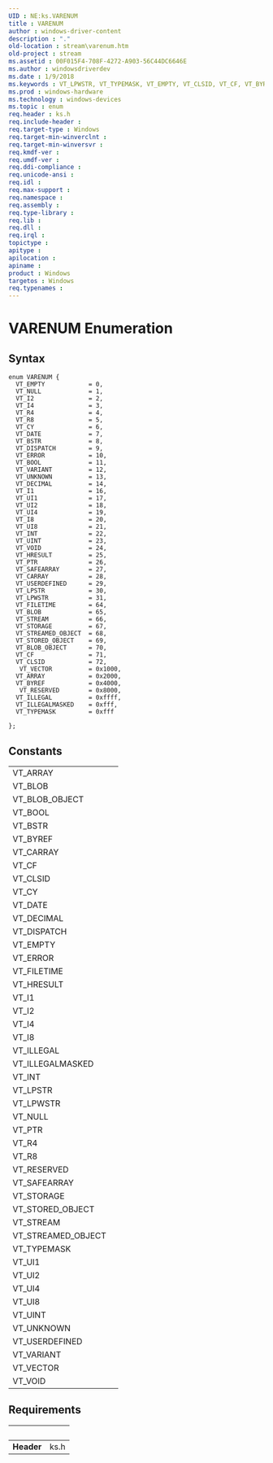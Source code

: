 ```yaml
---
UID : NE:ks.VARENUM
title : VARENUM
author : windows-driver-content
description : "."
old-location : stream\varenum.htm
old-project : stream
ms.assetid : 00F015F4-708F-4272-A903-56C44DC6646E
ms.author : windowsdriverdev
ms.date : 1/9/2018
ms.keywords : VT_LPWSTR, VT_TYPEMASK, VT_EMPTY, VT_CLSID, VT_CF, VT_BYREF, ks/VT_UI2, ks/VT_UINT, ks/VT_CARRAY, ks/VT_LPWSTR, ks/VT_UI1, ks/VT_I2, ks/VARENUM, VT_UINT, VT_UI8, VT_STORAGE, ks/VT_R4, ks/VT_UNKNOWN, VT_LPSTR, VT_INT, ks/VT_STORAGE, VT_I2, ks/VT_FILETIME, VT_FILETIME, ks/VT_PTR, ks/VT_BLOB_OBJECT, ks/VT_INT, VT_SAFEARRAY, VT_BOOL, VT_UI1, ks/VT_I4, ks/VT_BLOB, ks/VT_DECIMAL, ks/VT_LPSTR, ks/VT_HRESULT, ks/VT_R8, VT_STREAMED_OBJECT, ks/VT_BYREF, VT_HRESULT, VT_ILLEGAL, VT_BLOB, ks/VT_UI8, ks/VT_BOOL, VT_STREAM, VT_UI4, ks/ VT_VECTOR, ks/VT_CY, VT_PTR, ks/VT_NULL, VT_VARIANT, VT_CY, VT_UNKNOWN, ks/VT_ERROR, VT_USERDEFINED, ks/VT_ILLEGALMASKED, ks/VT_DISPATCH, ks/VT_CLSID, ks/VT_ARRAY, ks/VT_I1, VT_VECTOR, VARENUM enumeration [Streaming Media Devices], ks/VT_BSTR, VT_ARRAY, ks/VT_STORED_OBJECT, VT_VOID, VT_CARRAY, stream.varenum, ks/VT_VOID, VT_DATE, VT_BSTR, ks/VT_DATE, ks/VT_STREAMED_OBJECT, VARENUM, ks/VT_EMPTY, ks/ VT_RESERVED, VT_NULL, VT_STORED_OBJECT, VT_R8, VT_UI2, VT_DISPATCH, ks/VT_I8, ks/VT_ILLEGAL, VT_I4, ks/VT_SAFEARRAY, VT_RESERVED, VT_BLOB_OBJECT, VT_DECIMAL, ks/VT_VARIANT, ks/VT_CF, ks/VT_USERDEFINED, ks/VT_STREAM, VT_I1, VT_R4, ks/VT_UI4, ks/VT_TYPEMASK, VT_ILLEGALMASKED, VT_ERROR, VT_I8
ms.prod : windows-hardware
ms.technology : windows-devices
ms.topic : enum
req.header : ks.h
req.include-header : 
req.target-type : Windows
req.target-min-winverclnt : 
req.target-min-winversvr : 
req.kmdf-ver : 
req.umdf-ver : 
req.ddi-compliance : 
req.unicode-ansi : 
req.idl : 
req.max-support : 
req.namespace : 
req.assembly : 
req.type-library : 
req.lib : 
req.dll : 
req.irql : 
topictype : 
apitype : 
apilocation : 
apiname : 
product : Windows
targetos : Windows
req.typenames : 
---
```


# VARENUM Enumeration


## Syntax
````
enum VARENUM {
  VT_EMPTY            = 0, 
  VT_NULL             = 1, 
  VT_I2               = 2, 
  VT_I4               = 3, 
  VT_R4               = 4, 
  VT_R8               = 5, 
  VT_CY               = 6, 
  VT_DATE             = 7, 
  VT_BSTR             = 8, 
  VT_DISPATCH         = 9, 
  VT_ERROR            = 10, 
  VT_BOOL             = 11, 
  VT_VARIANT          = 12, 
  VT_UNKNOWN          = 13, 
  VT_DECIMAL          = 14, 
  VT_I1               = 16, 
  VT_UI1              = 17, 
  VT_UI2              = 18, 
  VT_UI4              = 19, 
  VT_I8               = 20, 
  VT_UI8              = 21, 
  VT_INT              = 22, 
  VT_UINT             = 23, 
  VT_VOID             = 24, 
  VT_HRESULT          = 25, 
  VT_PTR              = 26, 
  VT_SAFEARRAY        = 27, 
  VT_CARRAY           = 28, 
  VT_USERDEFINED      = 29, 
  VT_LPSTR            = 30, 
  VT_LPWSTR           = 31, 
  VT_FILETIME         = 64, 
  VT_BLOB             = 65, 
  VT_STREAM           = 66, 
  VT_STORAGE          = 67, 
  VT_STREAMED_OBJECT  = 68, 
  VT_STORED_OBJECT    = 69, 
  VT_BLOB_OBJECT      = 70, 
  VT_CF               = 71, 
  VT_CLSID            = 72, 
   VT_VECTOR          = 0x1000, 
  VT_ARRAY            = 0x2000, 
  VT_BYREF            = 0x4000, 
   VT_RESERVED        = 0x8000, 
  VT_ILLEGAL          = 0xffff, 
  VT_ILLEGALMASKED    = 0xfff, 
  VT_TYPEMASK         = 0xfff 

};
````

## Constants

<table>

<tr>
<td>VT_ARRAY</td>
<td></td>
</tr>

<tr>
<td>VT_BLOB</td>
<td></td>
</tr>

<tr>
<td>VT_BLOB_OBJECT</td>
<td></td>
</tr>

<tr>
<td>VT_BOOL</td>
<td></td>
</tr>

<tr>
<td>VT_BSTR</td>
<td></td>
</tr>

<tr>
<td>VT_BYREF</td>
<td></td>
</tr>

<tr>
<td>VT_CARRAY</td>
<td></td>
</tr>

<tr>
<td>VT_CF</td>
<td></td>
</tr>

<tr>
<td>VT_CLSID</td>
<td></td>
</tr>

<tr>
<td>VT_CY</td>
<td></td>
</tr>

<tr>
<td>VT_DATE</td>
<td></td>
</tr>

<tr>
<td>VT_DECIMAL</td>
<td></td>
</tr>

<tr>
<td>VT_DISPATCH</td>
<td></td>
</tr>

<tr>
<td>VT_EMPTY</td>
<td></td>
</tr>

<tr>
<td>VT_ERROR</td>
<td></td>
</tr>

<tr>
<td>VT_FILETIME</td>
<td></td>
</tr>

<tr>
<td>VT_HRESULT</td>
<td></td>
</tr>

<tr>
<td>VT_I1</td>
<td></td>
</tr>

<tr>
<td>VT_I2</td>
<td></td>
</tr>

<tr>
<td>VT_I4</td>
<td></td>
</tr>

<tr>
<td>VT_I8</td>
<td></td>
</tr>

<tr>
<td>VT_ILLEGAL</td>
<td></td>
</tr>

<tr>
<td>VT_ILLEGALMASKED</td>
<td></td>
</tr>

<tr>
<td>VT_INT</td>
<td></td>
</tr>

<tr>
<td>VT_LPSTR</td>
<td></td>
</tr>

<tr>
<td>VT_LPWSTR</td>
<td></td>
</tr>

<tr>
<td>VT_NULL</td>
<td></td>
</tr>

<tr>
<td>VT_PTR</td>
<td></td>
</tr>

<tr>
<td>VT_R4</td>
<td></td>
</tr>

<tr>
<td>VT_R8</td>
<td></td>
</tr>

<tr>
<td>VT_RESERVED</td>
<td></td>
</tr>

<tr>
<td>VT_SAFEARRAY</td>
<td></td>
</tr>

<tr>
<td>VT_STORAGE</td>
<td></td>
</tr>

<tr>
<td>VT_STORED_OBJECT</td>
<td></td>
</tr>

<tr>
<td>VT_STREAM</td>
<td></td>
</tr>

<tr>
<td>VT_STREAMED_OBJECT</td>
<td></td>
</tr>

<tr>
<td>VT_TYPEMASK</td>
<td></td>
</tr>

<tr>
<td>VT_UI1</td>
<td></td>
</tr>

<tr>
<td>VT_UI2</td>
<td></td>
</tr>

<tr>
<td>VT_UI4</td>
<td></td>
</tr>

<tr>
<td>VT_UI8</td>
<td></td>
</tr>

<tr>
<td>VT_UINT</td>
<td></td>
</tr>

<tr>
<td>VT_UNKNOWN</td>
<td></td>
</tr>

<tr>
<td>VT_USERDEFINED</td>
<td></td>
</tr>

<tr>
<td>VT_VARIANT</td>
<td></td>
</tr>

<tr>
<td>VT_VECTOR</td>
<td></td>
</tr>

<tr>
<td>VT_VOID</td>
<td></td>
</tr>
</table>


## Requirements
| &nbsp; | &nbsp; |
| ---- |:---- |
| **Header** | ks.h |